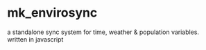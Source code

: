 # mk_envirosync
a standalone sync system for time, weather &amp; population variables.  
written in javascript  